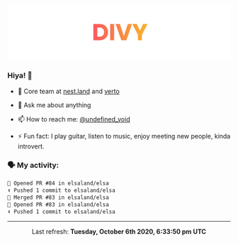 
![](https://github.com/divy-work/divy-work/raw/master/assets/divy.png)

### Hiya! 👋

- 🔭 Core team at [nest.land](https://github.com/nestdotland/nest.land) and [verto](https://github.com/useverto/verto)

- 💬 Ask me about anything

- 📫 How to reach me: [@undefined_void](https://instagram.com/divy.exe)

- ⚡ Fun fact: I play guitar, listen to music, enjoy meeting new people, kinda introvert.

### 🗣 My activity:

```
💪 Opened PR #84 in elsaland/elsa
⬆️ Pushed 1 commit to elsaland/elsa
🎉 Merged PR #83 in elsaland/elsa
💪 Opened PR #83 in elsaland/elsa
⬆️ Pushed 1 commit to elsaland/elsa
```

------------
<p align="center">Last refresh: <b>Tuesday, October 6th 2020, 6:33:50 pm UTC</b></p>
